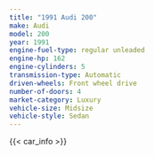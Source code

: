 ```yaml
---
title: "1991 Audi 200"
make: Audi
model: 200
year: 1991
engine-fuel-type: regular unleaded
engine-hp: 162
engine-cylinders: 5
transmission-type: Automatic
driven-wheels: Front wheel drive
number-of-doors: 4
market-category: Luxury
vehicle-size: Midsize
vehicle-style: Sedan
---
```


{{< car_info >}}
